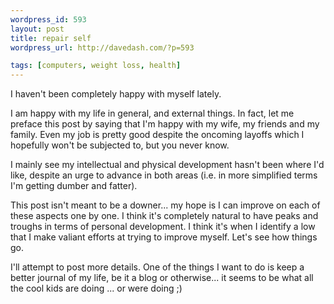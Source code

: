 ```yaml
---
wordpress_id: 593
layout: post
title: repair self
wordpress_url: http://davedash.com/?p=593

tags: [computers, weight loss, health]
---
```

I haven't been completely happy with myself lately.  

I am happy with my life in general, and external things.  In fact, let me preface this post by saying that I'm happy with my wife, my friends and my family.  Even my job is pretty good despite the oncoming layoffs which I hopefully won't be subjected to, but you never know.

I mainly see my intellectual and physical development hasn't been where I'd like, despite an urge to advance in both areas (i.e. in more simplified terms I'm getting dumber and fatter).

This post isn't meant to be a downer... my hope is I can improve on each of these aspects one by one.  I think it's completely natural to have peaks and troughs in terms of personal development.  I think it's when I identify a low that I make valiant efforts at trying to improve myself.  Let's see how things go.

I'll attempt to post more details.  One of the things I want to do is keep a better journal of my life, be it a blog or otherwise... it seems to be what all the cool kids are doing ... or were doing ;)
